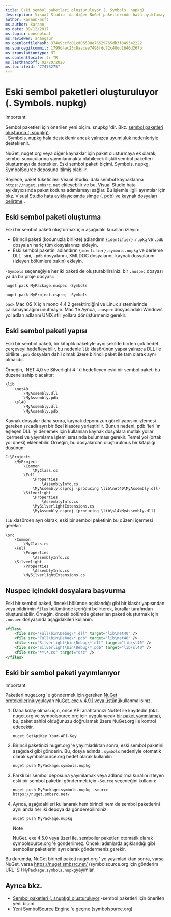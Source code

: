 ```yaml
---
title: Eski sembol paketleri oluşturuluyor (. Symbols. nupkg)
description: Visual Studio 'da diğer NuGet paketlerinde hata ayıklamayı desteklemek için yalnızca semboller içeren NuGet paketleri oluşturma.
author: karann-msft
ms.author: karann
ms.date: 09/12/2017
ms.topic: conceptual
ms.reviewer: anangaur
ms.openlocfilehash: 374e9ccfc01cd06508e76529765db3f849342222
ms.sourcegitcommit: 1799d4ac23c8aacee7498fdc72c40dd1646d267b
ms.translationtype: MT
ms.contentlocale: tr-TR
ms.lasthandoff: 02/20/2020
ms.locfileid: "77476275"
---
```

# <a name="creating-legacy-symbol-packages-symbolsnupkg"></a>Eski sembol paketleri oluşturuluyor (. Symbols. nupkg)

> [!Important]
> Sembol paketleri için önerilen yeni biçim. snupkg 'dir. Bkz. [sembol paketleri oluşturma (. snupkg)](Symbol-Packages-snupkg.md). </br>
> . Symbols. nupkg hala desteklenir ancak yalnızca uyumluluk nedenleriyle desteklenir.

NuGet, nuget.org veya diğer kaynaklar için paket oluşturmaya ek olarak, sembol sunucularına yayımlanmakta olabilecek ilişkili sembol paketleri oluşturmayı da destekler. Eski sembol paketi biçimi. Symbols. nupkg, SymbolSource deposuna itilmiş olabilir.

Böylece, paket tüketicileri Visual Studio 'daki sembol kaynaklarına `https://nuget.smbsrc.net` ekleyebilir ve bu, Visual Studio hata ayıklayıcısında paket koduna adımlamayı sağlar. Bu işlemle ilgili ayrıntılar için bkz. [Visual Studio hata ayıklayıcısında simge (. pdb) ve kaynak dosyaları belirtme](/visualstudio/debugger/specify-symbol-dot-pdb-and-source-files-in-the-visual-studio-debugger) .

## <a name="creating-a-legacy-symbol-package"></a>Eski sembol paketi oluşturma

Eski bir sembol paketi oluşturmak için aşağıdaki kuralları izleyin:

- Birincil paketi (kodunuzla birlikte) adlandırın `{identifier}.nupkg` ve `.pdb` dosyaları hariç tüm dosyalarınızı ekleyin.
- Eski sembol paketini adlandırın `{identifier}.symbols.nupkg` ve derleme DLL 'sini, `.pdb` dosyalarını, XMLDOC dosyalarını, kaynak dosyalarını (izleyen bölümlere bakın) ekleyin.

`-Symbols` seçeneğiyle her iki paketi de oluşturabilirsiniz: bir `.nuspec` dosyası ya da bir proje dosyası:

```cli
nuget pack MyPackage.nuspec -Symbols

nuget pack MyProject.csproj -Symbols
```

`pack` Mac OS X için mono 4.4.2 gerektirdiğini ve Linux sistemlerinde çalışmayacağını unutmayın. Mac 'te Ayrıca, `.nuspec` dosyasındaki Windows yol adları adlarını UNIX stili yollara dönüştürmeniz gerekir.

## <a name="legacy-symbol-package-structure"></a>Eski sembol paketi yapısı

Eski bir sembol paketi, bir kitaplık paketiyle aynı şekilde birden çok hedef çerçeveyi hedefleyebilir, bu nedenle `lib` klasörünün yapısı yalnızca DLL ile birlikte `.pdb` dosyaları dahil olmak üzere birincil paket ile tam olarak aynı olmalıdır.

Örneğin, .NET 4,0 ve Silverlight 4 ' ü hedefleyen eski bir sembol paketi bu düzene sahip olacaktır:

    \lib
        \net40
            \MyAssembly.dll
            \MyAssembly.pdb
        \sl40
            \MyAssembly.dll
            \MyAssembly.pdb

Kaynak dosyalar daha sonra, kaynak deponuzun göreli yapısını izlemesi gereken `src`adlı ayrı bir özel klasöre yerleştirilir. Bunun nedeni, pdb 'leri 'ın eşleşen DLL 'yi derlemek için kullanılan kaynak dosyalara mutlak yollar içermesi ve yayımlama işlemi sırasında bulunması gerekir. Temel yol (ortak yol öneki) eklenebilir. Örneğin, bu dosyalardan oluşturulmuş bir kitaplığı düşünün:

    C:\Projects
        \MyProject
            \Common
                \MyClass.cs
            \Full
                \Properties
                    \AssemblyInfo.cs
                \MyAssembly.csproj (producing \lib\net40\MyAssembly.dll)
            \Silverlight
                \Properties
                    \AssemblyInfo.cs
                \MySilverlightExtensions.cs
                \MyAssembly.csproj (producing \lib\sl4\MyAssembly.dll)

`lib` klasörden ayrı olarak, eski bir sembol paketinin bu düzeni içermesi gerekir:

    \src
        \Common
            \MyClass.cs
        \Full
            \Properties
                \AssemblyInfo.cs
        \Silverlight
            \Properties
                \AssemblyInfo.cs
            \MySilverlightExtensions.cs

## <a name="referring-to-files-in-the-nuspec"></a>Nuspec içindeki dosyalara başvurma

Eski bir sembol paketi, önceki bölümde açıklandığı gibi bir klasör yapısından veya bildirimin `files` bölümünde içeriğini belirterek, kurallar tarafından oluşturulabilir. Örneğin, önceki bölümde gösterilen paketi oluşturmak için `.nuspec` dosyasında aşağıdakileri kullanın:

```xml
<files>
    <file src="Full\bin\Debug\*.dll" target="lib\net40" />
    <file src="Full\bin\Debug\*.pdb" target="lib\net40" />
    <file src="Silverlight\bin\Debug\*.dll" target="lib\sl40" />
    <file src="Silverlight\bin\Debug\*.pdb" target="lib\sl40" />
    <file src="**\*.cs" target="src" />
</files>
```

## <a name="publishing-a-legacy-symbol-package"></a>Eski bir sembol paketi yayımlanıyor

> [!Important]
> Paketleri nuget.org 'e göndermek için gereken [NuGet protokollerini](../api/nuget-protocols.md)uygulayan [NuGet. exe v 4.9.1 veya üstünü](https://www.nuget.org/downloads)kullanmalısınız.

1. Daha kolay olması için, önce API anahtarınızı NuGet ile kaydedin (bkz. nuget.org ve symbolsource.org için uygulanacak [bir paket yayımlama](../nuget-org/publish-a-package.md)), bu, paket sahibi olduğunuzu doğrulamak üzere NuGet.org ile kontrol edecektir.

    ```cli
    nuget SetApiKey Your-API-Key
    ```

2. Birincil paketinizi nuget.org 'e yayımladıktan sonra, eski sembol paketini aşağıdaki gibi gönderin. Bu, dosya adında `.symbols` nedeniyle otomatik olarak symbolsource.org hedef olarak kullanılır:

    ```cli
    nuget push MyPackage.symbols.nupkg
    ```

3. Farklı bir sembol deposuna yayımlamak veya adlandırma kuralını izleyen eski bir sembol paketini göndermek için `-Source` seçeneğini kullanın:

    ```cli
    nuget push MyPackage.symbols.nupkg -source https://nuget.smbsrc.net/
    ```

4. Ayrıca, aşağıdakileri kullanarak hem birincil hem de sembol paketlerini aynı anda her iki depoya da gönderebilirsiniz:

    ```cli
    nuget push MyPackage.nupkg
    ```

   > [!Note]
   > NuGet. exe 4.5.0 veya üzeri ile, semboller paketleri otomatik olarak symbolsource.org 'e gönderilmez. Önceki adımlarda açıklandığı gibi semboller paketlerini ayrı olarak göndermeniz gerekir.
   
Bu durumda, NuGet birincil paketi nuget.org ' ye yayımladıktan sonra, varsa NuGet, varsa https://nuget.smbsrc.net/ (symbolsource.org için gönderim URL 'SI) `MyPackage.symbols.nupkg`yayımlar.

## <a name="see-also"></a>Ayrıca bkz.

* [Sembol paketleri (. snupkg) oluşturuluyor](Symbol-Packages-snupkg.md) -sembol paketleri için önerilen yeni biçim
* [Yeni SymbolSource Engine 'e geçme](https://tripleemcoder.com/2015/10/04/moving-to-the-new-symbolsource-engine/) (symbolsource.org)
